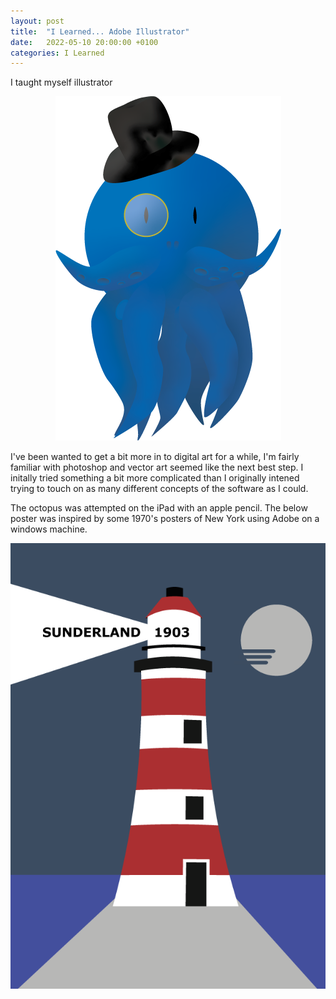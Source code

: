 ```yaml
---
layout: post
title:  "I Learned... Adobe Illustrator"
date:   2022-05-10 20:00:00 +0100
categories: I Learned
---
```

I taught myself illustrator

<p align="center">
    <img src="/assets/images/posts/illustrator-octopus.png" alt="Illustrator Octopus Attempt" />
</p>

I've been wanted to get a bit more in to digital art for a while, I'm fairly familiar with photoshop and vector art seemed like the next best step. I initally tried something a bit more complicated than I originally intened trying to touch on as many different concepts of the software as I could.

The octopus was attempted on the iPad with an apple pencil. The below poster was inspired by some 1970's posters of New York using Adobe on a windows machine.

![Sunderland Lighthouse Poster](/assets/images/posts/sunderland-pier.png)
